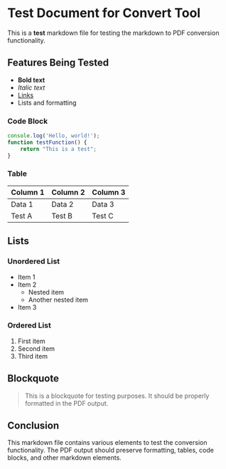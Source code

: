 # Test Document for Convert Tool

This is a **test** markdown file for testing the markdown to PDF conversion functionality.

## Features Being Tested

- **Bold text**
- *Italic text*
- [Links](https://example.com)
- Lists and formatting

### Code Block

```javascript
console.log('Hello, world!');
function testFunction() {
    return "This is a test";
}
```

### Table

| Column 1 | Column 2 | Column 3 |
|----------|----------|----------|
| Data 1   | Data 2   | Data 3   |
| Test A   | Test B   | Test C   |

## Lists

### Unordered List
- Item 1
- Item 2
  - Nested item
  - Another nested item
- Item 3

### Ordered List
1. First item
2. Second item
3. Third item

## Blockquote

> This is a blockquote for testing purposes.
> It should be properly formatted in the PDF output.

## Conclusion

This markdown file contains various elements to test the conversion functionality. The PDF output should preserve formatting, tables, code blocks, and other markdown elements.